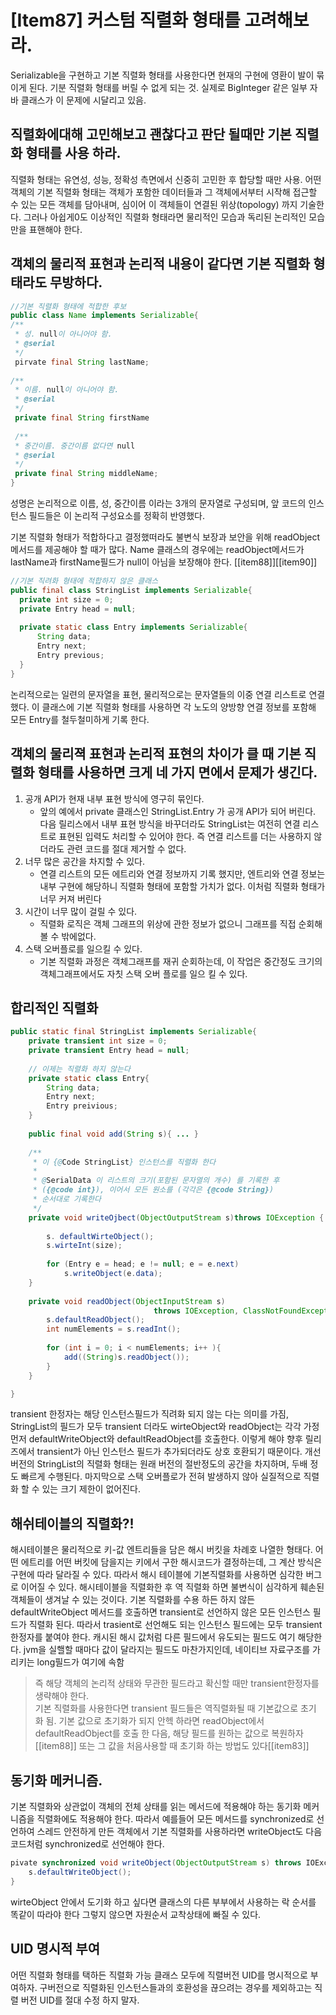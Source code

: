 # [Item87] 커스텀 직렬화 형태를 고려해보라.
Serializable을 구현하고 기본 직렬화 형태를 사용한다면 현재의 구현에 영환이 발이 묶이게 된다. 기분 직렬화 형태를 버릴 수 없게 되는 것. 실제로 BigInteger 같은 일부 자바 클래스가 이 문제에 시달리고 있음.    
## 직렬화에대해 고민해보고 괜찮다고 판단 될때만 기본 직렬화 형태를 사용 하라. 
  직렬화 형태는 유연성, 성능, 정확성 측면에서 신중히 고민한 후 합당할 때만 사용. 어떤 객체의 기본 직렬화 형태는 객체가 포함한 데이터들과 그 객체에서부터 시작해 접근할 수 있는 모든 객체를 담아내며, 심이어 이 객체들이 연결된 위상(topology) 까지 기술한다. 그러나 아쉽게0도 이상적인 직렬화 형태라면 물리적인 모습과 독리된 논리적인 모습만을 표핸해야 한다.
  ## 객체의 물리적 표현과 논리적 내용이 같다면 기본 직렬화 형태라도 무방하다. 
  
  ```java
  //기본 직렬화 형태에 적합한 후보
  public class Name implements Serializable{
  /**
   * 성. null이 아니어야 함.
   * @serial
   */
   pirvate final String lastName;
   
  /**
   * 이름. null이 아니어야 함.
   * @serial
   */
   private final String firstName
   
   /**
   * 중간이름. 중간이름 없다면 null
   * @serial
   */
   private final String middleName;
  }
  
  ```
  성명은 논리적으로 이름, 성, 중간이름 이라는 3개의 문자열로 구성되며, 앞 코드의 인스턴스 필드들은 이 논리적 구성요소를 정확히 반영했다.
  
  기본 직렬화 형태가 적합하다고 결정했떠라도 불변식 보장과 보안을 위해 readObject 메서드를 제공해야 할 때가 많다.  Name 클래스의 경우에는 readObject메서드가 lastName과 firstName필드가 null이 아님을 보장해야 한다. [[item88]][[item90]]
  ```java
  //기본 직려화 형태에 적합하지 않은 클래스
  public final class StringList implements Serializable{
  	private int size = 0;
	private Entry head = null;
	
	private static class Entry implements Serializable{
		String data;
		Entry next;
		Entry previous;
	}
  }
  ```
  논리적으로는 일련의 문자열을 표현, 물리적으로는 문자열들의 이중 연결 리스트로 연결했다. 
  이 클래스에 기본 직렬화 형태를 사용하면 각 노도의 양방향 연결 정보를 포함해 모든 Entry를 철두철미하게 기록 한다. 
  
  ## 객체의 물리젹 표현과 논리적 표현의 차이가 클 때 기본 직렬화 형태를 사용하면 크게 네 가지 면에서 문제가 생긴다. 
  1. 공개 API가 현재 내부 표현 방식에 영구히 묶인다. 
	  - 앞의 예에서 private 클래스인 StringList.Entry 가 공개 API가 되어 버린다. 다음 릴리스에서 내부 표현 방식을 바꾸더라도 StringList는 여전히 연결 리스트로 표현된 입력도 처리할 수 있어야 한다. 즉 연결 리스트를 더는 사용하지 않더라도 관련 코드를 절대 제거할 수 없다. 
  2. 너무 많은 공간을 차지할 수 있다. 
	  - 연결 리스트의 모든 에트리와 연결 정보까지 기록 했지만, 엔트리와 연결 정보는 내부 구현에 해당하니 직렬화 형태에 포함할 가치가 없다. 이처럼 직렬화 형태가 너무 커져 버린다
  3. 시간이 너무 많이 걸릴 수 있다.
	  - 직렬화 로직은 객체 그래프의 위상에 관한 정보가 없으니 그래프를 직접 순회해볼 수 밖에없다. 
  4. 스택 오버플로를 일으킬 수 있다. 
      - 기본 직렬화 과정은 객체그래프를 재귀 순회하는데, 이  작업은 중간정도 크기의 객체그래프에서도 자칫 스택 오버 플로를 일으 킬 수 있다. 
  ## 합리적인 직렬화
```java
public static final StringList implements Serializable{
  	private transient int size = 0;
	private transient Entry head = null;
	
	// 이제는 직렬화 하지 않는다
	private static class Entry{
		String data;
		Entry next;
		Entry preivious;
	}
	
	public final void add(String s){ ... }
	
	/**
	 * 이 {@Code StringList} 인스턴스를 직렬화 한다
	 *
	 * @SerialData 이 리스트의 크기(포함된 문자열의 개수) 를 기록한 후 
	 * ({@code int}), 이어서 모든 원소를 (각각은 {@code String})
	 * 순서대로 기록한다
	 */
	private void writeOjbect(ObjectOutputStream s)throws IOException {
	
		s. defaultWirteObject();
		s.wirteInt(size);
		
		for (Entry e = head; e != null; e = e.next)
			s.writeObject(e.data);
	}
	
	private void readObject(ObjectInputStream s)
								throws IOException, ClassNotFoundException{
		s.defaultReadObject();
		int numElements = s.readInt();
		
		for (int i = 0; i < numElements; i++ ){
			add((String)s.readObject());
		}
	}

}
```

transient 한정자는 해당 인스턴스필드가 직려화 되지 않는 다는 의미를 가짐, StringList의 필드가 모두 transient 더라도 wirteObject와 readObject는 각각 가정 먼저 defaultWriteObject와 defaultReadObject를 호출한다. 이렇게 해야 향후 릴리즈에서 transient가 아닌 인스턴스 필드가 추가되더라도 상호 호환되기 때문이다. 
개선 버전의 StringList의 직렬화 형태는 원래 버전의 절반정도의 공간을 차지하며, 두배 정도 빠르게 수행된다. 마지막으로 스택 오버플로가 전혀 발생하지 않아 실질적으로 직렬화 할 수 있는 크기 제한이 없어진다.
## 해쉬테이블의 직렬화?!
해시테이블은 물리적으로 키-값 엔트리들을 담은 해시 버킷을 차례호 나열한 형태다. 어떤 에트리를 어떤 버킷에 담을지는 키에서 구한 해시코드가 결정하는데, 그 계산 방식은 구현에 따라 달라질 수 있다. 
따라서 해시 테이블에 기본직렬화를 사용하면 심각한 버그로 이어질 수 있다. 해시테이블을 직렬화한 후 역 직렬화 하면 불변식이 심각하게 훼손된 객체들이 생겨날 수 있는 것이다. 
기본 직렬화를 수용 하든 하지 않든 defaultWriteObject 메서드를 호출하면 transient로 선언하지 않은 모든 인스턴스 필드가 직렬화 된다. 따라서 trasient로 선언해도 되는 인스턴스 필드에는 모두 transient 한정자를 붙여야 한다. 캐시된 해시 값처럼 다른 필드에서 유도되는 필드도 여기 해당한다. jvm을 실핼할 때마다 값이 달라지는 필드도 마찬가지인데, 네이티브 자료구조를 가리키는 long필드가 여기에 속함 
 > 즉 해당 객체의 논리적 상태와 무관한 필드라고 확신할 때만 transient한정자를 생략해야 한다.     
기본 직렬화를 사용한다면 transient 필드들은 역직렬화될 때 기본값으로 초기 화 됨. 
기본 값으로 초기화가 되지 안헥 하라면 readObject에서 defaultReadObject를 호출 한 다음, 해당 필드를 원하는 값으로 복원하자[[item88]]
또는 그 값을 처음사용할 때 초기화 하는 방법도 있다[[item83]]
## 동기화 메커니즘.
기본 직렬화와 상관없이 객체의 전체 상태를 읽는 메서드에 적용해야 하는 동기화 메커니즘을 직렬화에도 적용해야 한다.
따라서 예를들어 모든 메서드를 synchronized로 선언하여 스레드 안전하게 만든 객체에서 기본 직렬화를 사용하라면  writeObject도 다음 코드처럼 synchronized로 선언해야 한다. 
```java
pivate synchronized void writeObject(ObjectOutputStream s) throws IOExcpetion{
	s.defaultWriteObject();
}
```
wirteObject 안에서 도기화 하고 싶다면 클래스의 다른 부부에서 사용하는 락 순서를 똑같이 따라야 한다 그렇지 않으면 자원순서 교착상태에 빠질 수 있다. 
## UID 명시적 부여
어떤 직렬화 형태를 택하든 직렬화 가능 클래스 모두에 직렬버전 UID를 명시적으로 부여하자. 
구버전으로 직렬화된 인스턴스들과의 호환성을 끊으려는 경우를 제외하고는 직렬 버전 UID를 절대 수정 하지 말자. 